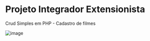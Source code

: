 # Projeto Integrador Extensionista

Crud Simples em PHP - Cadastro de filmes

![image](https://github.com/user-attachments/assets/8c52076b-526d-42de-aa5c-80dddeee6a3c)
